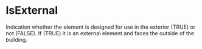 IsExternal
==========

Indication whether the element is designed for use in the exterior (TRUE) or not (FALSE). If (TRUE) it is an external element and faces the outside of the building.
